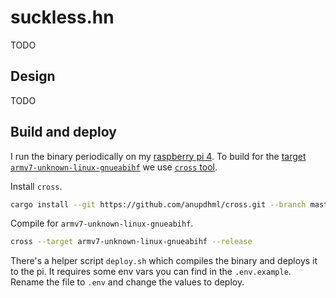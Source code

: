 # suckless.hn

TODO

## Design

TODO

## Build and deploy
I run the binary periodically on my [raspberry pi 4][pi-4]. To build for the [target `armv7-unknown-linux-gnueabihf`][pi-target] we use [`cross` tool][cross].

Install `cross`.

```bash
cargo install --git https://github.com/anupdhml/cross.git --branch master
```

Compile for `armv7-unknown-linux-gnueabihf`.

```bash
cross --target armv7-unknown-linux-gnueabihf --release
```

There's a helper script `deploy.sh` which compiles the binary and deploys it to the pi. It requires some env vars you can find in the `.env.example`. Rename the file to `.env` and change the values to deploy.

<!-- References -->
[pi-4]: https://www.raspberrypi.org/products/raspberry-pi-4-model-b
[pi-target]: https://chacin.dev/blog/cross-compiling-rust-for-the-raspberry-pi
[cross]: https://github.com/rust-embedded/cross
